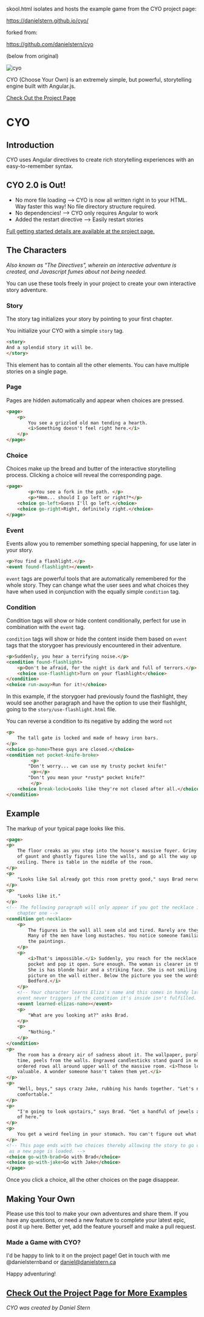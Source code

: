 skool.html isolates and hosts the example game from the CYO project page:

https://danielstern.github.io/cyo/

forked from:

https://github.com/danielstern/cyo

(below from original)

![cyo](https://raw.githubusercontent.com/danielstern/cyo/master/cyo-logo.png)

CYO (Choose Your Own) is an extremely simple, but powerful, storytelling engine built with Angular.js.

<!--http://colourco.de/triad/5/%23409532*/-->
<a target="_new" href="http://danielstern.github.io/cyo/">Check Out the Project Page</a>

CYO
===
Introduction
------------
CYO uses Angular directives to create rich storytelling experiences with an easy-to-remember syntax.


CYO 2.0 is Out!
---------------
- No more file loading
--> CYO is now all written right in to your HTML. Way faster this way! No file directory structure required.
- No dependencies!
--> CYO only requires Angular to work
- Added the restart directive
--> Easily restart stories

<a target="_new" href="http://danielstern.github.io/cyo/">Full getting started details are available at the project page.</a>

The Characters
-----------
*Also known as "The Directives", wherein an interactive adventure is created, and Javascript fumes about not being needed.*

You can use these tools freely in your project to create your own interactive story adventure.

### Story
The story tag initializes your story by pointing to your first chapter.

You initialize your CYO with a simple `story` tag.

```html
<story>
And a splendid story it will be.
</story>
```

This element has to contain all the other elements. You can have multiple stories on a single page.

### Page
Pages are hidden automatically and appear when choices are pressed.

```html
<page>
	<p>
		You see a grizzled old man tending a hearth.
		<i>Something doesn't feel right here.</i>
	</p>
</page>
```

### Choice

Choices make up the bread and butter of the interactive storytelling process. Clicking a choice will reveal the corresponding page.

```html
<page>
		<p>You see a fork in the path. </p>
		<p>*Hmm... should I go left or right?*</p>
	<choice go-left>Guess I'll go left.</choice>
	<choice go-right>Right, definitely right.</choice>
</page>
```

### Event

Events allow you to remember something special happening, for use later in your story.

```html
<p>You find a flashlight.</p>
<event found-flashlight></event>
```

`event` tags are powerful tools that are automatically remembered for the whole story. They can change what the user sees and what choices they have when used in conjunction with the equally simple `condition` tag.

### Condition

Condition tags will show or hide content conditionally, perfect for use in combination with the `event` tag.

`condition` tags will show or hide the content inside them based on `event` tags that the storygoer has previously encountered in their adventure.

```html
<p>Suddenly, you hear a terrifying noise.</p>
<condition found-flashlight>
	<p>Don't be afraid, for the night is dark and full of terrors.</p>
	<choice use-flashlight>Turn on your flashlight</choice>
</condition>
<choice run-away>Run for it!</choice>
```

In this example, if the storygoer had previously found the flashlight, they would see another paragraph and have the option to use their flashlight, going to the `story/use-flashlight.html` file.

You can reverse a condition to its negative by adding the word `not`

```html
<p>
	The tall gate is locked and made of heavy iron bars.
</p>
<choice go-home>These guys are closed.</choice>
<condition not pocket-knife-broke>
         <p>
		"Don't worry... we can use my trusty pocket knife!"
         <p></p>
		"Don't you mean your *rusty* pocket knife?"
         </p>
	<choice break-lock>Looks like they're not closed after all.</choice>
</condition>
```
<!--
Often you will want to nest just a single `choice` tag in a `condition`. For that, you can use the following shortcut:

```html
<choice use-the-wand condition="found-wand">Abra-cadaver!</choice>
```

In the above example, the storygoer would only see that button if the `found-wand` condition is true.

The condition shortcut can also be turned into its negative with `unless`:

```html
<choice use-the-wand unless condition="lost-wand">Alakablam!</choice>
```


### Crossroad

If you have a particular set of choices you are writing again, and again, you can put them in a single outside file and call it with the `crossroads` tag.

```html
<crossroads the-eight-sided-room />
```

And, inside `story/the-eight-sided-room.html`

```html
<page>
	<condition not tried-escape>
		<choice escape-mansion>Hmm... that looks like the exit.</choice>
	</condition>
	<condition not explored-library>
		<choice explore-library>Explore the library</choice>
	</condition>
	<choice go-upstairs>Go upstairs</choice>
</page>
```
-->
## Example

The markup of your typical page looks like this.

```html
<page>
<p>
	The floor creaks as you step into the house's massive foyer. Grimy paintings 
	of gaunt and ghastly figures line the walls, and go all the way up to the 
	ceiling. There is table in the middle of the room. 
</p>
<p>
	"Looks like Sal already got this room pretty good," says Brad nervously.
</p>
<p>
	"Looks like it."
</p>
<!-- The following paragraph will only appear if you got the necklace in 
	chapter one -->
<condition get-necklace>
	<p>
		The figures in the wall all seem old and tired. Rarely are they smiling. 
		Many of the men have long mustaches. You notice someone familiar in one of 
		the paintings.
	</p>
	<p>
		<i>That's impossible.</i> Suddenly, you reach for the necklace in your 
		pocket and pop it open. Sure enough. The woman is clearer in the picture. 
		She is has blonde hair and a striking face. She is not smiling in the 
		picture on the wall either. Below the picture you see the words <i>Eliza 
		Bedford.</i>
	</p>
	<!-- Your character learns Eliza's name and this comes in handy later. This 
	event never triggers if the condition it's inside isn't fulfilled. -->
	<event learned-elizas-name></event>
	<p>
		"What are you looking at?" asks Brad.
	</p>
	<p>
		"Nothing."
	</p>
</condition>
<p>
	The room has a dreary air of sadness about it. The wallpaper, purpled with 
	time, peels from the walls. Engraved candlesticks stand guard in neatly 
	ordered rows all around upper wall of the massive room. <i>Those look 
	valuable. A wonder someone hasn't taken them yet.</i>
</p>
<p>
	"Well, boys," says crazy Jake, rubbing his hands together. "Let's not get too 
	comfortable."
</p>
<p>
	"I'm going to look upstairs," says Brad. "Get a handful of jewels and get out 
	of here."
</p>
<p>
	You get a weird feeling in your stomach. You can't figure out what it is.
</p>
<!-- This page ends with two choices thereby allowing the story to go on
 as a new page is loaded. -->
<choice go-with-brad>Go with Brad</choice>
<choice go-with-jake>Go with Jake</choice>
</page>
```

Once you click a choice, all the other choices on the page disappear.


Making Your Own
---------------

Please use this tool to make your own adventures and share them. If you have any questions, or need a new feature to complete your latest epic, post it up here. Better yet, add the feature yourself and make a pull request. 

### Made a Game with CYO?

I'd be happy to link to it on the project page! Get in touch with me @danielsternband or daniel@danielstern.ca

Happy adventuring!

<a target="_new" href="http://danielstern.github.io/cyo/">Check Out the Project Page for More Examples</a>
-----------

*CYO was created by Daniel Stern*
